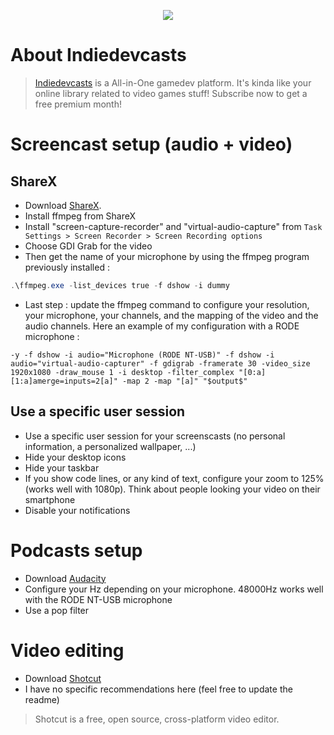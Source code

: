 <p align="center">
    <a href="https://www.indiedevcasts.com" target="_blank">
        <img src="https://avatars2.githubusercontent.com/u/41526426?s=150"/>
    </a>
</p>

# About Indiedevcasts
> <a href="https://www.indiedevcasts.com" target="_blank">Indiedevcasts</a> is a All-in-One gamedev platform. It's kinda like your online library related to video games stuff! Subscribe now to get a free premium month!

# Screencast setup (audio + video)
## ShareX
- Download [ShareX](https://getsharex.com/).
- Install ffmpeg from ShareX
- Install "screen-capture-recorder" and "virtual-audio-capture" from `Task Settings > Screen Recorder > Screen Recording options`
- Choose GDI Grab for the video
- Then get the name of your microphone by using the ffmpeg program previously installed :
```powershell
.\ffmpeg.exe -list_devices true -f dshow -i dummy
```
- Last step : update the ffmpeg command to configure your resolution, your microphone, your channels, and the mapping of the video and the audio channels. Here an example of my configuration with a RODE microphone :

```
-y -f dshow -i audio="Microphone (RODE NT-USB)" -f dshow -i audio="virtual-audio-capturer" -f gdigrab -framerate 30 -video_size 1920x1080 -draw_mouse 1 -i desktop -filter_complex "[0:a][1:a]amerge=inputs=2[a]" -map 2 -map "[a]" "$output$"
```
## Use a specific user session
- Use a specific user session for your screenscasts (no personal information, a personalized wallpaper, ...)
- Hide your desktop icons
- Hide your taskbar
- If you show code lines, or any kind of text, configure your zoom to 125% (works well with 1080p). Think about people looking your video on their smartphone
- Disable your notifications

# Podcasts setup
- Download [Audacity](https://audacity.fr/)
- Configure your Hz depending on your microphone. 48000Hz works well with the RODE NT-USB microphone
- Use a pop filter

# Video editing
- Download [Shotcut](https://shotcut.org/)
- I have no specific recommendations here (feel free to update the readme)

> Shotcut is a free, open source, cross-platform video editor.
